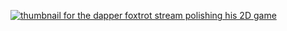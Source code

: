 [![thumbnail for the dapper foxtrot stream polishing his 2D game](https://img.youtube.com/vi/cut8Qm8iekM/0.jpg)](https://www.youtube.com/watch?v=cut8Qm8iekM)
